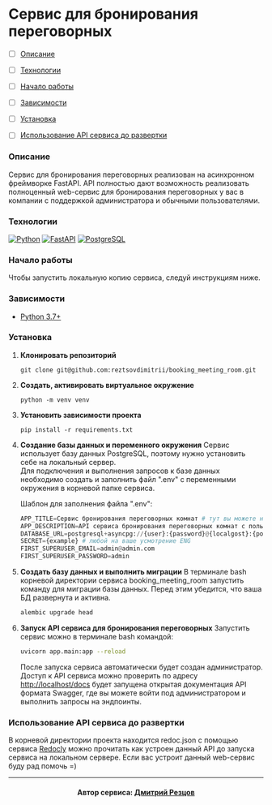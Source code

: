 # Сервис для бронирования переговорных

- [ ] [Описание](#описание)
- [ ] [Технологии](#технологии)
- [ ] [Начало работы](#начало-работы)
- [ ] [Зависимости](#зависимости)
- [ ] [Установка](#установка)
- [ ] [Использование API сервиса до развертки](#использование-api-сервиса-до-развертки)
 

### Описание
Сервис для бронирования переговорных реализован на асинхронном фреймворке FastAPI.
API полностью дают возможность реализовать полноценный web-сервис для бронирования переговорных у вас в компании с поддержкой администратора и обычными пользователями. 

### Технологии
[![Python][Python-badge]][Python-url] [![FastAPI][FastAPI-badge]][FastAPI-url] [![PostgreSQL][PostgreSQL-badge]][PostgreSQL-url]

### Начало работы

Чтобы запустить локальную копию сервиса, следуй инструкциям ниже.

### Зависимости

- [Python 3.7+][Python-url]

### Установка

1. **Клонировать репозиторий**

    ```shell
    git clone git@github.com:reztsovdimitrii/booking_meeting_room.git
    ```
2. **Создать, активировать виртуальное окружение**
	```shell
    python -m venv venv
    ```
3. **Установить зависимости проекта**
    ```shell
    pip install -r requirements.txt
    ```
4. **Создание базы данных и переменного окружения**
	Сервис использует базу данных PostgreSQL, поэтому нужно установить себе на локальный сервер.  
	Для подключения и выполнения запросов к базе данных необходимо создать и заполнить файл ".env" с переменными окружения в корневой папке сервиса.

	Шаблон для заполнения файла ".env":
	```python
	APP_TITLE=Сервис бронирования переговорных комнат # тут вы можете назвать свой API
	APP_DESCRIPTION=API сервиса бронирования переговорных комнат с пользователями и администраторами. # тут описание API
	DATABASE_URL=postgresql+asyncpg://{user}:{password}@{localgost}:{port}/{name_db} # ссылка на подключение к вашей БД, обратите внимание на драйвер подключения asyncpg к БД
	SECRET={example} # любой на ваше усмотрение ENG
	FIRST_SUPERUSER_EMAIL=admin@admin.com
	FIRST_SUPERUSER_PASSWORD=admin
	```
5.  **Создать базу данных и выполнить миграции**
	В терминале bash корневой директории сервиса booking_meeting_room запустить команду для миграции базы данных. Перед этим убедится, что ваша БД развернута и активна.
	```bash
	alembic upgrade head
	```
6. **Запуск API сервиса для бронирования переговорных**
	Запустить сервис можно в терминале bash командой:
	```bash
	uvicorn app.main:app --reload
	```
	После запуска сервиса автоматически будет создан администратор. Доступ к API сервиса можно проверить по адресу [http://localhost/docs](http://localhost:8000/docs) будет запущена открытая документация API формата Swagger, где вы можете войти под администратором и выполнить запросы на эндпоинты.

### Использование API сервиса до развертки
В корневой директории проекта находится redoc.json с помощью сервиса [Redocly](https://redocly.github.io/redoc/) можно прочитать как устроен данный API до запуска сервиса на локальном сервере. Если вас устроит данный web-сервис буду рад помочь =)

---

<h4 align="center">
Автор сервиса: <a href="https://github.com/reztsovdimitrii">Дмитрий Резцов</a>
</h4>

<!-- MARKDOWN BADGES & URLs -->

[Python-url]: https://www.python.org/
[Python-badge]: https://img.shields.io/badge/python-3670A0?style=for-the-badge&logo=python&logoColor=ffdd54
[FastAPI-url]: https://fastapi.tiangolo.com/
[FastAPI-badge]: https://img.shields.io/badge/FastAPI-009688.svg?style=for-the-badge&logo=FastAPI&logoColor=white
[PostgreSQL-url]: https://www.postgresql.org/
[PostgreSQL-badge]: https://img.shields.io/badge/PostgreSQL-4169E1.svg?style=for-the-badge&logo=PostgreSQL&logoColor=white